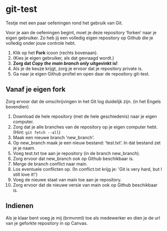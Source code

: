 # git-test

Testje met een paar oefeningen rond het gebruik van Git.

Voor je aan de oefeningen begint, moet je deze repository ‘forken’ naar je eigen gebruiker. Zo heb jij een volledig eigen repository op Github die je volledig onder jouw controle hebt.

1. Klik op het **Fork** icoon (rechts bovenaan).
2. (Kies je eigen gebruiker, als dat gevraagd wordt.)
3. **Zorg dat _Copy the main branch only_ uitgevinkt is!**
4. Als je de keuze krijgt, zorg je ervoor dat je repository private is.
5. Ga naar je eigen Github profiel en open daar de repository git-test.

## Vanaf je eigen fork

Zorg ervoor dat de omschrijvingen in het Git log duidelijk zijn. (in het Engels bovendien)

1. Download de hele repository (met de hele geschiedenis) naar je eigen computer.
2. Zorg dat je alle branches van de repository op je eigen computer hebt. (Hint: `git fetch --all`)
3. Maak een nieuwe branch 'new_branch'.
4. Op new_branch maak je een nieuw bestand: ‘test.txt’. In dat bestand zet je je naam.
5. Voeg test.txt toe aan je repository (in de branch new_branch).
6. Zorg ervoor dat new_branch ook op Github beschikbaar is.
7. Merge de branch conflict naar main.
8. Los eventuele conflicten op. (In conflict.txt krijg je: 'Git is very hard, but I still love it!')
9. Voeg de nieuwe staat van main toe aan je repository.
10. Zorg ervoor dat de nieuwe versie van main ook op Github beschikbaar is.

## Indienen

Als je klaar bent voeg je mij (brmvnml) toe als medewerker en dien je de url van je geforkte repository in op Canvas.
